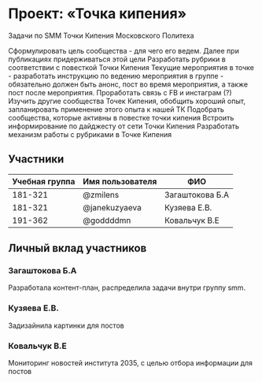 # Проект: «Точка кипения»

Задачи по SMM Точки Кипения Московского Политеха

Сформулировать цель сообщества - для чего его ведем. Далее при публикациях придерживаться этой цели
Разработать рубрики в соответствии с повесткой Точки Кипения
Текущие мероприятия в точке - разработать инструкцию по ведению мероприятия в группе - обязательно должен быть анонс, пост во время мероприятия, а также пост после мероприятия. Проработать связь с FB и инстаграм (?)
Изучить другие сообщества Точек Кипения, обобщить хороший опыт, запланировать применение этого опыта к нашей ТК
Подобрать сообщества, которые активны в повестке точки кипения
Встроить информирование по дайджесту от сети Точки Кипения
Разработать механизм работы с рубриками в Точке Кипения


## Участники

| Учебная группа | Имя пользователя | ФИО                      |
|----------------|------------------|--------------------------|
| 181-321        | @zmilens         | Загаштокова Б.А          |
| 181-321        | @janekuzyaeva    | Кузяева Е.В.             |
| 191-362        | @goddddmn        | Ковальчук В.Е            |
## Личный вклад участников

### Загаштокова Б.А 

Разработала контент-план, распределила задачи внутри группу smm.

### Кузяева Е.В. 

Задизайнила картинки для постов

### Ковальчук В.Е

Мониторинг новостей института 2035, с целью отбора информации для постов 
